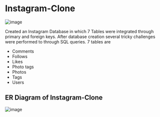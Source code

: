 # Instagram-Clone 
![image](https://github.com/sumidhakp123/Instagram-Clone/assets/69155879/23519098-3600-4da5-ab56-282126afb43a)

Created an Instagram Database in which 7 Tables were integrated through primary and foreign keys. 
After database creation several tricky challenges were performed to through SQL queries.
7 tables are
- Comments
- Follows
- Likes
- Photo tags
- Photos
- Tags
- Users

## ER Diagram of Instagram-Clone
![image](https://github.com/sumidhakp123/Instagram-Clone/assets/69155879/67c69e54-87fd-49ee-b624-6eaa0c1deda2)









